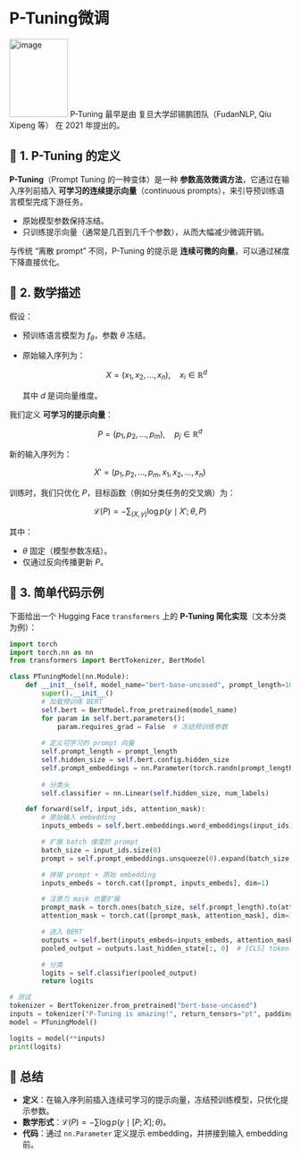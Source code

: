 # P-Tuning微调

<img width="105" height="140" alt="image" src="https://github.com/user-attachments/assets/7baa59a8-490f-4c58-b11b-757bbecfcb69" />  
P-Tuning 最早是由 复旦大学邱锡鹏团队（FudanNLP, Qiu Xipeng 等） 在 2021 年提出的。  

## 📖 1. P-Tuning 的定义

**P-Tuning**（Prompt Tuning 的一种变体）是一种 **参数高效微调方法**，它通过在输入序列前插入 **可学习的连续提示向量**（continuous prompts），来引导预训练语言模型完成下游任务。

* 原始模型参数保持冻结。
* 只训练提示向量（通常是几百到几千个参数），从而大幅减少微调开销。

与传统 “离散 prompt” 不同，P-Tuning 的提示是 **连续可微的向量**，可以通过梯度下降直接优化。



## 📖 2. 数学描述

假设：

* 预训练语言模型为 $f_\theta$，参数 $\theta$ 冻结。
* 原始输入序列为：

  $$
  X = (x_1, x_2, \dots, x_n), \quad x_i \in \mathbb{R}^d
  $$

  其中 $d$ 是词向量维度。

我们定义 **可学习的提示向量**：

$$
P = (p_1, p_2, \dots, p_m), \quad p_j \in \mathbb{R}^d
$$

新的输入序列为：

$$
X' = (p_1, p_2, \dots, p_m, x_1, x_2, \dots, x_n)
$$

训练时，我们只优化 $P$，目标函数（例如分类任务的交叉熵）为：

$$
\mathcal{L}(P) = - \sum_{(X, y)} \log p(y \mid X'; \theta, P)
$$

其中：

* $\theta$ 固定（模型参数冻结）。
* 仅通过反向传播更新 $P$。



## 📖 3. 简单代码示例

下面给出一个 Hugging Face `transformers` 上的 **P-Tuning 简化实现**（文本分类为例）：

```python
import torch
import torch.nn as nn
from transformers import BertTokenizer, BertModel

class PTuningModel(nn.Module):
    def __init__(self, model_name="bert-base-uncased", prompt_length=10, num_labels=2):
        super().__init__()
        # 加载预训练 BERT
        self.bert = BertModel.from_pretrained(model_name)
        for param in self.bert.parameters():
            param.requires_grad = False  # 冻结预训练参数
        
        # 定义可学习的 prompt 向量
        self.prompt_length = prompt_length
        self.hidden_size = self.bert.config.hidden_size
        self.prompt_embeddings = nn.Parameter(torch.randn(prompt_length, self.hidden_size))
        
        # 分类头
        self.classifier = nn.Linear(self.hidden_size, num_labels)

    def forward(self, input_ids, attention_mask):
        # 原始输入 embedding
        inputs_embeds = self.bert.embeddings.word_embeddings(input_ids)

        # 扩展 batch 维度的 prompt
        batch_size = input_ids.size(0)
        prompt = self.prompt_embeddings.unsqueeze(0).expand(batch_size, -1, -1)

        # 拼接 prompt + 原始 embedding
        inputs_embeds = torch.cat([prompt, inputs_embeds], dim=1)

        # 注意力 mask 也要扩展
        prompt_mask = torch.ones(batch_size, self.prompt_length).to(attention_mask.device)
        attention_mask = torch.cat([prompt_mask, attention_mask], dim=1)

        # 送入 BERT
        outputs = self.bert(inputs_embeds=inputs_embeds, attention_mask=attention_mask)
        pooled_output = outputs.last_hidden_state[:, 0]  # [CLS] token

        # 分类
        logits = self.classifier(pooled_output)
        return logits

# 测试
tokenizer = BertTokenizer.from_pretrained("bert-base-uncased")
inputs = tokenizer("P-Tuning is amazing!", return_tensors="pt", padding=True, truncation=True)
model = PTuningModel()

logits = model(**inputs)
print(logits)
```


## 📖 总结

* **定义**：在输入序列前插入连续可学习的提示向量，冻结预训练模型，只优化提示参数。
* **数学形式**：$\mathcal{L}(P) = - \sum \log p(y \mid [P; X]; \theta)$。
* **代码**：通过 `nn.Parameter` 定义提示 embedding，并拼接到输入 embedding 前。


